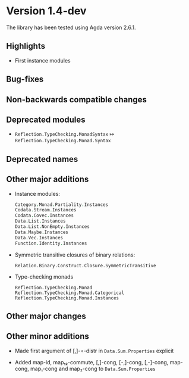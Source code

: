 Version 1.4-dev
===============

The library has been tested using Agda version 2.6.1.

Highlights
----------

* First instance modules

Bug-fixes
---------

Non-backwards compatible changes
--------------------------------

Deprecated modules
------------------

* `Reflection.TypeChecking.MonadSyntax` ↦ `Reflection.TypeChecking.Monad.Syntax`

Deprecated names
----------------

Other major additions
---------------------

* Instance modules:
  ```agda
  Category.Monad.Partiality.Instances
  Codata.Stream.Instances
  Codata.Covec.Instances
  Data.List.Instances
  Data.List.NonEmpty.Instances
  Data.Maybe.Instances
  Data.Vec.Instances
  Function.Identity.Instances
  ```

* Symmetric transitive closures of binary relations:
  ```
  Relation.Binary.Construct.Closure.SymmetricTransitive
  ```

* Type-checking monads
  ```
  Reflection.TypeChecking.Monad
  Reflection.TypeChecking.Monad.Categorical
  Reflection.TypeChecking.Monad.Instances
  ```

Other major changes
-------------------

Other minor additions
---------------------

* Made first argument of [,]-∘-distr in `Data.Sum.Properties` explicit

* Added map-id, map₁₂-commute, [,]-cong, [-,]-cong, [,-]-cong, map-cong, map₁-cong and map₂-cong to `Data.Sum.Properties`